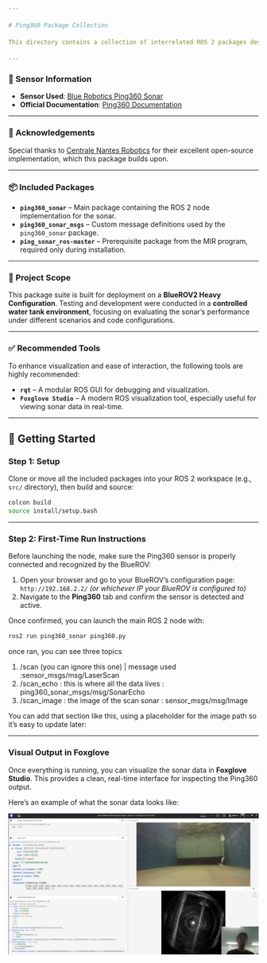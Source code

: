 ```yaml
---

# Ping360 Package Collection

This directory contains a collection of interrelated ROS 2 packages designed for working with the **Ping360 imaging sonar**. This has been the core focus of my internship — learning how to operate, integrate, and experiment with this sensor.

---
```


### 📌 Sensor Information

* **Sensor Used**: [Blue Robotics Ping360 Sonar](https://bluerobotics.com/store/sonars/imaging-sonars/ping360-sonar-r1-rp/)
* **Official Documentation**: [Ping360 Documentation](https://bluerobotics.com/store/sonars/imaging-sonars/ping360-sonar-r1-rp/)

---

### 🙏 Acknowledgements

Special thanks to [Centrale Nantes Robotics](https://github.com/CentraleNantesRobotics/ping360_sonar/) for their excellent open-source implementation, which this package builds upon.

---

### 📦 Included Packages

* **`ping360_sonar`** – Main package containing the ROS 2 node implementation for the sonar.
* **`ping360_sonar_msgs`** – Custom message definitions used by the `ping360_sonar` package.
* **`ping_sonar_ros-master`** – Prerequisite package from the MIR program, required only during installation.

---

### 🧪 Project Scope

This package suite is built for deployment on a **BlueROV2 Heavy Configuration**. Testing and development were conducted in a **controlled water tank environment**, focusing on evaluating the sonar’s performance under different scenarios and code configurations.

---

### ✅ Recommended Tools

To enhance visualization and ease of interaction, the following tools are highly recommended:

* **`rqt`** – A modular ROS GUI for debugging and visualization.
* **`Foxglove Studio`** – A modern ROS visualization tool, especially useful for viewing sonar data in real-time.

---

## 🚀 Getting Started

### Step 1: Setup

Clone or move all the included packages into your ROS 2 workspace (e.g., `src/` directory), then build and source:

```bash
colcon build
source install/setup.bash
```

---

### Step 2: First-Time Run Instructions

Before launching the node, make sure the Ping360 sensor is properly connected and recognized by the BlueROV:

1. Open your browser and go to your BlueROV’s configuration page:
   `http://192.168.2.2/` *(or whichever IP your BlueROV is configured to)*
2. Navigate to the **Ping360** tab and confirm the sensor is detected and active.

Once confirmed, you can launch the main ROS 2 node with:

```bash
ros2 run ping360_sonar ping360.py
```

once ran, you can see three topics

1. /scan (you can ignore this one) | message used :sensor_msgs/msg/LaserScan
2. /scan_echo : this is where all the data lives : ping360_sonar_msgs/msg/SonarEcho
3. /scan_image : the image of the scan sonar : sensor_msgs/msg/Image


You can add that section like this, using a placeholder for the image path so it’s easy to update later:

---

### Visual Output in Foxglove

Once everything is running, you can visualize the sonar data in **Foxglove Studio**. This provides a clean, real-time interface for inspecting the Ping360 output.

Here’s an example of what the sonar data looks like:

![Ping360 output in Foxglove](images/foxglove_pinger1.png)
